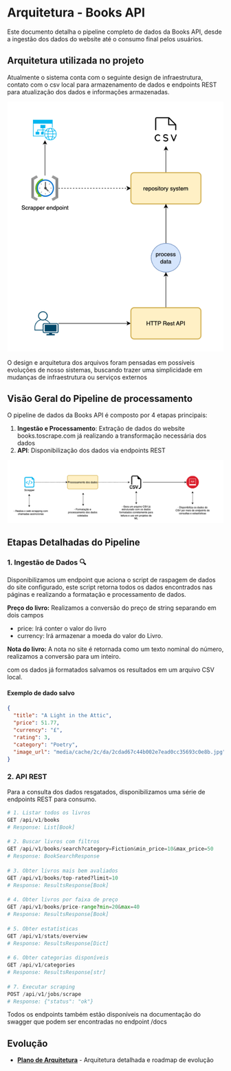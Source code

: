 # Arquitetura - Books API

Este documento detalha o pipeline completo de dados da Books API, desde a ingestão dos dados do website até o consumo final pelos usuários.

## Arquitetura utilizada no projeto

Atualmente o sistema conta com o seguinte design de infraestrutura, contato com o csv local para armazenamento de dados e endpoints REST para atualização dos dados e informações armazenadas.

![arquitetura](img/architecture_system.png)

O design e arquitetura dos arquivos foram pensadas em possíveis evoluções de nosso sistemas, buscando trazer uma simplicidade em mudanças de infraestrutura ou serviços externos

## Visão Geral do Pipeline de processamento

O pipeline de dados da Books API é composto por 4 etapas principais:

1. **Ingestão e Processamento**: Extração de dados do website books.toscrape.com já realizando a transformação necessária dos dados
2. **API**: Disponibilização dos dados via endpoints REST

![arquitetura](img/processing_pipeline.png)

## Etapas Detalhadas do Pipeline

### 1. Ingestão de Dados 🔍

Disponibilizamos um endpoint que aciona o script de raspagem de dados do site configurado, este script retorna todos os dados encontrados nas páginas e realizando a formatação e processamento de dados.

**Preço do livro:** Realizamos a conversão do preço de string separando em dois campos

- price: Irá conter o valor do livro
- currency: Irá armazenar a moeda do valor do Livro.

**Nota do livro:** A nota no site é retornada como um texto nominal do número, realizamos a conversão para um inteiro.

com os dados já formatados salvamos os resultados em um arquivo CSV local.


#### Exemplo de dado salvo

```json
{
  "title": "A Light in the Attic",
  "price": 51.77,
  "currency": "£",
  "rating": 3,
  "category": "Poetry",
  "image_url": "media/cache/2c/da/2cdad67c44b002e7ead0cc35693c0e8b.jpg"
}
```

### 2. API REST

Para a consulta dos dados resgatados, disponibilizamos uma série de endpoints REST para consumo.

```python
# 1. Listar todos os livros
GET /api/v1/books
# Response: List[Book]

# 2. Buscar livros com filtros
GET /api/v1/books/search?category=Fiction&min_price=10&max_price=50
# Response: BookSearchResponse

# 3. Obter livros mais bem avaliados
GET /api/v1/books/top-rated?limit=10
# Response: ResultsResponse[Book]

# 4. Obter livros por faixa de preço
GET /api/v1/books/price-range?min=20&max=40
# Response: ResultsResponse[Book]

# 5. Obter estatísticas
GET /api/v1/stats/overview
# Response: ResultsResponse[Dict]

# 6. Obter categorias disponíveis
GET /api/v1/categories
# Response: ResultsResponse[str]

# 7. Executar scraping
POST /api/v1/jobs/scrape
# Response: {"status": "ok"}
```

Todos os endpoints também estão disponíveis na documentação do swagger que podem ser encontradas no endpoint /docs


## Evolução 

- **[Plano de Arquitetura](architecture_plan.md)** - Arquitetura detalhada e roadmap de evolução
